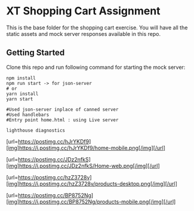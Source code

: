 # XT Shopping Cart Assignment

This is the base folder for the shopping cart exercise. You will have all the static assets and mock server responses available in this repo.

## Getting Started

Clone this repo and run following command for starting the mock server:

```
npm install
npm run start -> for json-server
# or
yarn install
yarn start 

#Used json-server inplace of canned server
#Used handlebars
#Entry point home.html : using Live server

lighthouse diagnostics
```

[url=https://postimg.cc/hJrYKDf9][img]https://i.postimg.cc/hJrYKDf9/home-mobile.png[/img][/url]

[url=https://postimg.cc/JDz2nfkS][img]https://i.postimg.cc/JDz2nfkS/Home-web.png[/img][/url]

[url=https://postimg.cc/hzZ3728v][img]https://i.postimg.cc/hzZ3728v/products-desktop.png[/img][/url]

[url=https://postimg.cc/BP8752Ng][img]https://i.postimg.cc/BP8752Ng/products-mobile.png[/img][/url]
